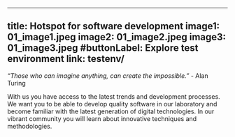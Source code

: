<!--
SPDX-FileCopyrightText: NOI Techpark <digital@noi.bz.it>

SPDX-License-Identifier: CC0-1.0
-->

---
title: Hotspot for software development
image1: 01_image1.jpeg
image2: 01_image2.jpeg
image3: 01_image3.jpeg
#buttonLabel: Explore test environment
link: testenv/
---
*“Those who can imagine anything, can create the impossible.”* - Alan Turing

With us you have access to the latest trends and development processes. We want you to be able to develop quality software in our laboratory and become familiar with the latest generation of digital technologies. In our vibrant community you will learn about innovative techniques and methodologies.



